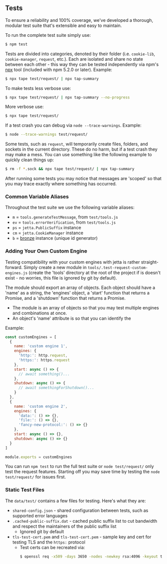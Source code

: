 ## Tests

To ensure a reliability and 100% coverage, we've developed a thorough, modular test suite that's extensible and easy to maintain.

To run the complete test suite simply use:
```sh
$ npm test
```

Tests are divided into categories, denoted by their folder (i.e. `cookie-lib`, `cookie-manager`, `request`, etc.). Each are isolated and share no state between each other - this way they can be tested independently via npm's [npx](https://medium.com/@maybekatz/introducing-npx-an-npm-package-runner-55f7d4bd282b) tool (included with npm 5.2.0 or later). Example:
```sh
$ npx tape test/request/ | npx tap-summary
```

To make tests less verbose use:
```sh
$ npx tape test/request/ | npx tap-summary --no-progress
```

More verbose use:
```sh
$ npx tape test/request/
```

If a test crash you can debug via `node --trace-warnings`. Example:
```sh
$ node --trace-warnings test/request/
```

Some tests, such as `request`, will temporarily create files, folders, and sockets in the current directory. These do no harm, but if a test crash they may make a mess. You can use something like the following example to quickly clean things up:
```sh
$ rm -f *.sock && npx tape test/request/ | npx tap-summary
```

After running some tests you may notice that messages are 'scoped' so that you may trace exactly where something has occurred.


### Common Variable Aliases

Throughout the test suite we use the following variable aliases:
- `m` = `tools.generateTestMessage`, from `test/tools.js`
- `ev` = `tools.errorVerification`, from `test/tools.js`
- `ps` = `jetta.PublicSuffix` instance
- `cm` = `jetta.CookieManager` instance
- `b` = [bronze](https://github.com/AltusAero/bronze) instance (unique id generator)


### Adding Your Own Custom Engine

Testing compatibility with your custom engines with jetta is rather straight-forward. Simply create a new module in `tools/.test-request-custom-engines.js` (create the 'tools' directory at the root of the project if is doesn't exist - no worries, this file is ignored by git by default).

The module should export an array of objects. Each object should have a 'name' as a string, the 'engines' object, a 'start' function that returns a Promise, and a 'shutdown' function that returns a Promise.

- The module is an array of objects so that you may test multiple engines and combinations at once.
- An object's 'name' attribute is so that you can identify the

Example:
```js
const customEngines = [
  {
    name: 'custom engine 1',
    engines: {
      'http:': http.request,
      'https:': https.request
    },
    start: async () => {
      // await something()...
    },
    shutdown: async () => {
      // await somethingForShutdown()...
    }
  },
  {
    name: 'custom engine 2',
    engines: {
      'data:': () => {},
      'file:': () => {},
      'fancy-new-protocol:': () => {}
    },
    start: async () => {},
    shutdown: async () => {}
  }
]

module.exports = customEngines
```

You can run `npm test` to run the full test suite or `node test/request/` only test the request features. Starting off you may save time by testing the `node test/request/` for issues first.


### Static Test Files

The `data/test/` contains a few files for testing. Here's what they are:
  - `shared-config.json` - shared configuration between tests, such as supported error languages
  - `.cached-public-suffix.dat` - cached public suffix list to cut bandwidth and respect the maintainers of the public suffix list
    - Ignored git by default
  - `tls-test-cert.pem` and `tls-test-cert.pem` - sample key and cert for testing TLS and the `https:` protocol
    - Test certs can be recreated via:
      ```sh
      $ openssl req -x509 -days 3650 -nodes -newkey rsa:4096 -keyout tls-test-key.pem -out tls-test-cert.pem
      ```
